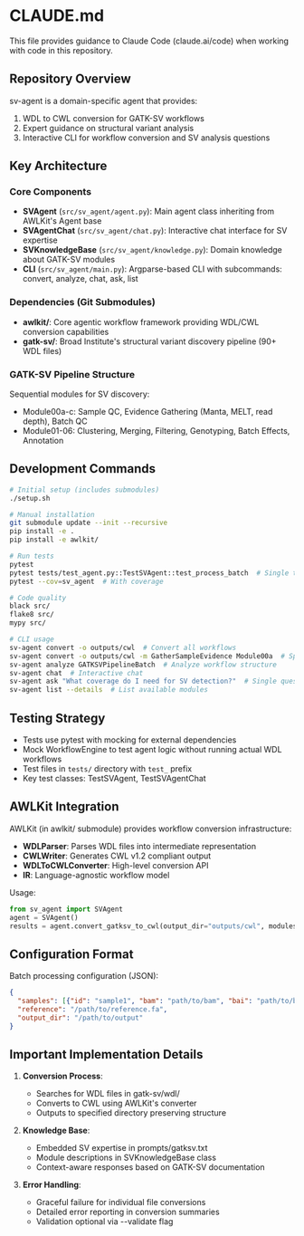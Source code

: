 # CLAUDE.md

This file provides guidance to Claude Code (claude.ai/code) when working with code in this repository.

## Repository Overview

sv-agent is a domain-specific agent that provides:
1. WDL to CWL conversion for GATK-SV workflows 
2. Expert guidance on structural variant analysis
3. Interactive CLI for workflow conversion and SV analysis questions

## Key Architecture

### Core Components
- **SVAgent** (`src/sv_agent/agent.py`): Main agent class inheriting from AWLKit's Agent base
- **SVAgentChat** (`src/sv_agent/chat.py`): Interactive chat interface for SV expertise
- **SVKnowledgeBase** (`src/sv_agent/knowledge.py`): Domain knowledge about GATK-SV modules
- **CLI** (`src/sv_agent/main.py`): Argparse-based CLI with subcommands: convert, analyze, chat, ask, list

### Dependencies (Git Submodules)
- **awlkit/**: Core agentic workflow framework providing WDL/CWL conversion capabilities
- **gatk-sv/**: Broad Institute's structural variant discovery pipeline (90+ WDL files)

### GATK-SV Pipeline Structure
Sequential modules for SV discovery:
- Module00a-c: Sample QC, Evidence Gathering (Manta, MELT, read depth), Batch QC
- Module01-06: Clustering, Merging, Filtering, Genotyping, Batch Effects, Annotation

## Development Commands

```bash
# Initial setup (includes submodules)
./setup.sh

# Manual installation
git submodule update --init --recursive
pip install -e .
pip install -e awlkit/

# Run tests
pytest
pytest tests/test_agent.py::TestSVAgent::test_process_batch  # Single test
pytest --cov=sv_agent  # With coverage

# Code quality
black src/
flake8 src/
mypy src/

# CLI usage
sv-agent convert -o outputs/cwl  # Convert all workflows
sv-agent convert -o outputs/cwl -m GatherSampleEvidence Module00a  # Specific modules
sv-agent analyze GATKSVPipelineBatch  # Analyze workflow structure
sv-agent chat  # Interactive chat
sv-agent ask "What coverage do I need for SV detection?"  # Single question
sv-agent list --details  # List available modules
```

## Testing Strategy

- Tests use pytest with mocking for external dependencies
- Mock WorkflowEngine to test agent logic without running actual WDL workflows
- Test files in `tests/` directory with `test_` prefix
- Key test classes: TestSVAgent, TestSVAgentChat

## AWLKit Integration

AWLKit (in awlkit/ submodule) provides workflow conversion infrastructure:
- **WDLParser**: Parses WDL files into intermediate representation
- **CWLWriter**: Generates CWL v1.2 compliant output  
- **WDLToCWLConverter**: High-level conversion API
- **IR**: Language-agnostic workflow model

Usage:
```python
from sv_agent import SVAgent
agent = SVAgent()
results = agent.convert_gatksv_to_cwl(output_dir="outputs/cwl", modules=["Module00a"])
```

## Configuration Format

Batch processing configuration (JSON):
```json
{
  "samples": [{"id": "sample1", "bam": "path/to/bam", "bai": "path/to/bai"}],
  "reference": "/path/to/reference.fa",
  "output_dir": "/path/to/output"
}
```

## Important Implementation Details

1. **Conversion Process**: 
   - Searches for WDL files in gatk-sv/wdl/
   - Converts to CWL using AWLKit's converter
   - Outputs to specified directory preserving structure

2. **Knowledge Base**:
   - Embedded SV expertise in prompts/gatksv.txt
   - Module descriptions in SVKnowledgeBase class
   - Context-aware responses based on GATK-SV documentation

3. **Error Handling**:
   - Graceful failure for individual file conversions
   - Detailed error reporting in conversion summaries
   - Validation optional via --validate flag